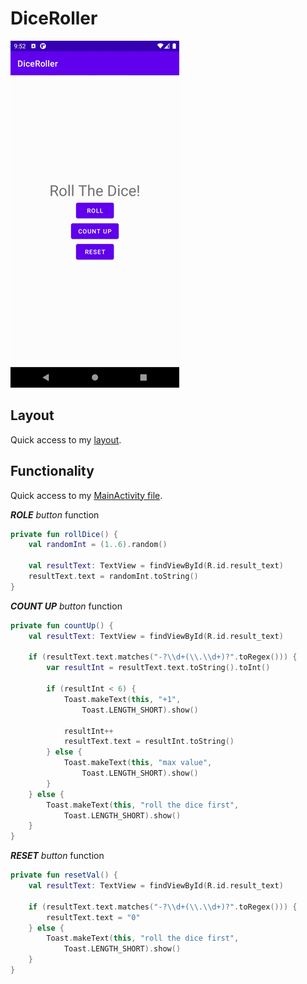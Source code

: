 # DiceRoller

![Preview](preview.gif)

## Layout
Quick access to my [layout](app/src/main/res/layout/activity_main.xml).

## Functionality
Quick access to my [MainActivity file](app/src/main/java/com/example/diceroller/MainActivity.kt).

***ROLE** button* function
```kotlin
private fun rollDice() {
    val randomInt = (1..6).random()

    val resultText: TextView = findViewById(R.id.result_text)
    resultText.text = randomInt.toString()
}
```

***COUNT UP** button* function
```kotlin
private fun countUp() {
    val resultText: TextView = findViewById(R.id.result_text)

    if (resultText.text.matches("-?\\d+(\\.\\d+)?".toRegex())) {
        var resultInt = resultText.text.toString().toInt()

        if (resultInt < 6) {
            Toast.makeText(this, "+1",
                Toast.LENGTH_SHORT).show()

            resultInt++
            resultText.text = resultInt.toString()
        } else {
            Toast.makeText(this, "max value",
                Toast.LENGTH_SHORT).show()
        }
    } else {
        Toast.makeText(this, "roll the dice first",
            Toast.LENGTH_SHORT).show()
    }
}
```

***RESET** button* function
```kotlin
private fun resetVal() {
    val resultText: TextView = findViewById(R.id.result_text)

    if (resultText.text.matches("-?\\d+(\\.\\d+)?".toRegex())) {
        resultText.text = "0"
    } else {
        Toast.makeText(this, "roll the dice first",
            Toast.LENGTH_SHORT).show()
    }
}
```

